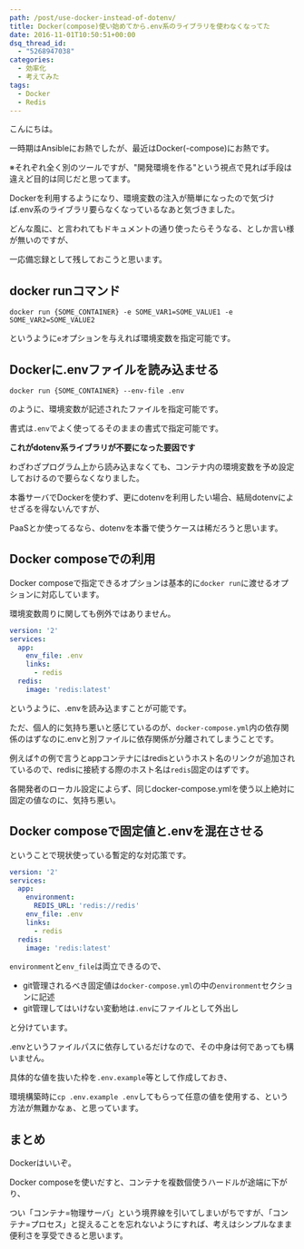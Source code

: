 ```yaml
---
path: /post/use-docker-instead-of-dotenv/
title: Docker(compose)使い始めてから.env系のライブラリを使わなくなってた
date: 2016-11-01T10:50:51+00:00
dsq_thread_id:
  - "5268947038"
categories:
  - 効率化
  - 考えてみた
tags:
  - Docker
  - Redis
---
```

こんにちは。
  
一時期はAnsibleにお熱でしたが、最近はDocker(-compose)にお熱です。
  
※それぞれ全く別のツールですが、"開発環境を作る"という視点で見れば手段は違えど目的は同じだと思ってます。

Dockerを利用するようになり、環境変数の注入が簡単になったので気づけば.env系のライブラリ要らなくなっているなあと気づきました。
  
どんな風に、と言われてもドキュメントの通り使ったらそうなる、としか言い様が無いのですが、
  
一応備忘録として残しておこうと思います。

<!--more-->

## docker runコマンド

```
docker run {SOME_CONTAINER} -e SOME_VAR1=SOME_VALUE1 -e SOME_VAR2=SOME_VALUE2
```

というように`e`オプションを与えれば環境変数を指定可能です。

Dockerに.envファイルを読み込ませる
----------------------------------------

```
docker run {SOME_CONTAINER} --env-file .env
```

のように、環境変数が記述されたファイルを指定可能です。
  
書式は`.env`でよく使ってるそのままの書式で指定可能です。

**これがdotenv系ライブラリが不要になった要因です**
  
わざわざプログラム上から読み込まなくても、コンテナ内の環境変数を予め設定しておけるので要らなくなりました。

本番サーバでDockerを使わず、更にdotenvを利用したい場合、結局dotenvによせざるを得ないんですが、
  
PaaSとか使ってるなら、dotenvを本番で使うケースは稀だろうと思います。

## Docker composeでの利用

Docker composeで指定できるオプションは基本的に`docker run`に渡せるオプションに対応しています。
  
環境変数周りに関しても例外ではありません。

```yaml
version: '2'
services:
  app:
    env_file: .env
    links:
      - redis
  redis:
    image: 'redis:latest'
```

というように、.envを読み込ますことが可能です。
  
ただ、個人的に気持ち悪いと感じているのが、`docker-compose.yml`内の依存関係のはずなのに.envと別ファイルに依存関係が分離されてしまうことです。

例えば↑の例で言うとappコンテナにはredisというホスト名のリンクが追加されているので、redisに接続する際のホスト名は`redis`固定のはずです。
  
各開発者のローカル設定によらず、同じdocker-compose.ymlを使う以上絶対に固定の値なのに、気持ち悪い。

## Docker composeで固定値と.envを混在させる

ということで現状使っている暫定的な対応策です。

```yaml
version: '2'
services:
  app:
    environment:
      REDIS_URL: 'redis://redis'
    env_file: .env
    links:
      - redis
  redis:
    image: 'redis:latest'
```

`environment`と`env_file`は両立できるので、

  * git管理されるべき固定値は`docker-compose.yml`の中の`environment`セクションに記述
  * git管理してはいけない変動地は`.env`にファイルとして外出し

と分けています。
  
.envというファイルパスに依存しているだけなので、その中身は何であっても構いません。
  
具体的な値を抜いた枠を`.env.example`等として作成しておき、
  
環境構築時に`cp .env.example .env`してもらって任意の値を使用する、という方法が無難かなぁ、と思っています。

まとめ
----------------------------------------

Dockerはいいぞ。

Docker composeを使いだすと、コンテナを複数個使うハードルが途端に下がり、
  
つい「コンテナ=物理サーバ」という境界線を引いてしまいがちですが、「コンテナ=プロセス」と捉えることを忘れないようにすれば、考えはシンプルなまま便利さを享受できると思います。

<div style="font-size:0px;height:0px;line-height:0px;margin:0;padding:0;clear:both">
</div>